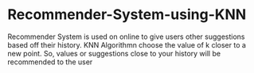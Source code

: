 # Recommender-System-using-KNN
Recommender System is used on online to give users other suggestions based off their history. KNN Algorithmn choose the value of k closer to a new point. So, values or suggestions close to your history will be recommended to the user
